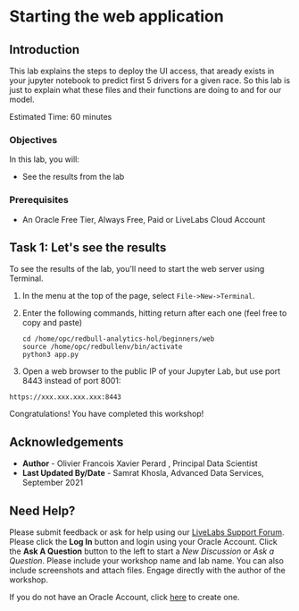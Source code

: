 # Starting the web application

## Introduction

This lab explains the steps to deploy the UI access, that aready exists in your jupyter notebook to predict first 5 drivers for a given race. So this lab is just to explain what these files and their functions are doing to and for our model.      

Estimated Time: 60 minutes

### Objectives

In this lab, you will:
* See the results from the lab 

### Prerequisites

* An Oracle Free Tier, Always Free, Paid or LiveLabs Cloud Account


## **Task 1**: Let's see the results

To see the results of the lab, you'll need to start the web server using Terminal.

1. In the menu at the top of the page, select ```File->New->Terminal```.

  
2. Enter the following commands, hitting return after each one (feel free to copy and paste)

    ```
    cd /home/opc/redbull-analytics-hol/beginners/web
    source /home/opc/redbullenv/bin/activate
    python3 app.py

    ```

3. Open a web browser to the public IP of your Jupyter Lab, but use port 8443 instead of port 8001:

  ```https://xxx.xxx.xxx.xxx:8443```

Congratulations! You have completed this workshop!


## Acknowledgements
* **Author** - Olivier Francois Xavier Perard , Principal Data Scientist
* **Last Updated By/Date** - Samrat Khosla, Advanced Data Services, September 2021

## Need Help?
Please submit feedback or ask for help using our [LiveLabs Support Forum](https://community.oracle.com/tech/developers/categories/livelabsdiscussions). Please click the **Log In** button and login using your Oracle Account. Click the **Ask A Question** button to the left to start a *New Discussion* or *Ask a Question*.  Please include your workshop name and lab name.  You can also include screenshots and attach files.  Engage directly with the author of the workshop.

If you do not have an Oracle Account, click [here](https://profile.oracle.com/myprofile/account/create-account.jspx) to create one.
